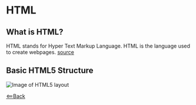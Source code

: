 # HTML

## What is HTML?
HTML stands for Hyper Text Markup Language. HTML is the language used to create webpages. [source](https://techterms.com/definition/html)

## Basic HTML5 Structure
![Image of HTML5 layout](http://www.basewebmaster.com/html/images/page-structure.gif)

[<==Back](README.md)